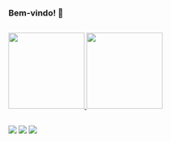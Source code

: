 ### Bem-vindo! 👋

##

<div>
  <a href="https://github.com/igorsantos-p">
  <img height="150em" src="https://github-readme-stats.vercel.app/api?username=igorsantos-p&show_icons=true&theme=react&include_all_commits=true&count_private=true"/>
  <img height="150em" src="https://github-readme-stats.vercel.app/api/top-langs/?username=igorsantos-p&layout=compact&langs_count=7&theme=react"/>
</div>

##

<div>
<a href="mailto:igrpereira.dev@gmail.com" target="_blank"><img src="https://img.shields.io/badge/Gmail-D14836?style=for-the-badge&logo=gmail&logoColor=white" target="_blank"></a>
<a href="https://www.instagram.com/igorsantos_p" target="_blank"><img src="https://img.shields.io/badge/Instagram-E4405F?style=for-the-badge&logo=instagram&logoColor=white" target="_blank"></a>
<a href="https://www.linkedin.com/in/pereiraigor" target="_blank"><img src="https://img.shields.io/badge/LinkedIn-0077B5?style=for-the-badge&logo=linkedin&logoColor=white" target="_blank"></a>
</div>
